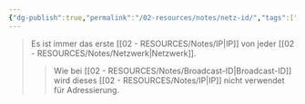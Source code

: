```yaml
---
{"dg-publish":true,"permalink":"/02-resources/notes/netz-id/","tags":["netzwerk/ip"],"noteIcon":"","updated":"2024-07-26T14:19:34.000+02:00"}
---
```


>Es ist immer das erste [[02 - RESOURCES/Notes/IP\|IP]] von jeder [[02 - RESOURCES/Notes/Netzwerk\|Netzwerk]].
>>Wie bei [[02 - RESOURCES/Notes/Broadcast-ID\|Broadcast-ID]]  wird dieses [[02 - RESOURCES/Notes/IP\|IP]] nicht verwendet für Adressierung.

